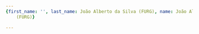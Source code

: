 ```yaml
---
{first_name: '', last_name: João Alberto da Silva (FURG), name: João Alberto da Silva
    (FURG)}

---
```


